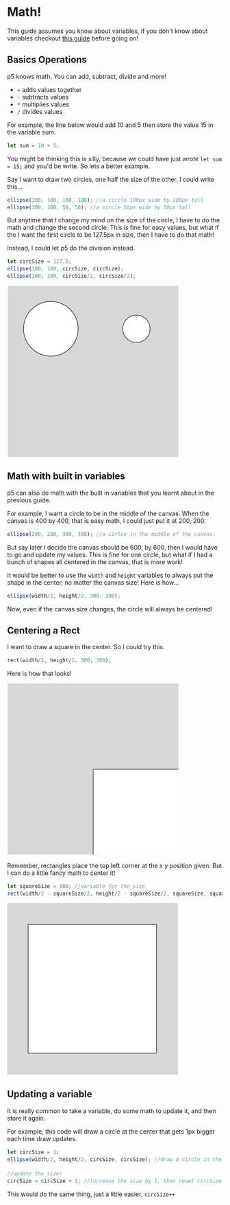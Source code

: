 # Math!

This guide assumes you know about variables, if you don't know about variables checkout [this guide](./variables.md) before going on!

## Basics Operations
p5 knows math. You can add, subtract, divide and more!
- `+` adds values together
- `-` subtracts values
- `*` multiplies values
- `/` divides values

For example, the line below would add 10 and 5 then store the value 15 in the variable sum.
```javascript
let sum = 10 + 5;
```

You might be thinking this is silly, because we could have just wrote `let sum = 15;` and you'd be write. So lets a better example.
 
Say I want to draw two circles, one half the size of the other. I could write this...
```javascript
ellipse(100, 100, 100, 100); //a circle 100px wide by 100px tall
ellipse(300, 100, 50, 50); //a circle 50px wide by 50px tall
```
But anytime that I change my mind on the size of the circle, I have to do the math and change the second circle. This is fine for easy values, but what if the I want the first circle to be 127.5px in size, then I have to do that math!

Instead, I could let p5 do the division instead.

```javascript
let circSize = 127.5;
ellipse(100, 100, circSize, circSize);
ellipse(300, 100, circSize/2, circSize/2);
```

![two circles, one half the size of the other](./imgs/math1.png)

## Math with built in variables
p5 can also do math with the built in variables that you learnt about in the previous guide.

For example, I want a circle to be in the middle of the canvas. When the canvas is 400 by 400, that is easy math, I could just put it at 200, 200.
```javascript
ellipse(200, 200, 300, 300); //a cirlce in the middle of the canvas.
```

But say later I decide the canvas should be 600, by 600, then I would have to go and update my values. This is fine for one circle, but what if I had a bunch of shapes all centered in the canvas, that is more work!

It would be better to use the `width` and `height` variables to always put the shape in the center, no matter the canvas size! Here is how...
```javascript
ellipse(width/2, height/2, 300, 300);
```
Now, even if the canvas size changes, the circle will always be centered!

## Centering a Rect
I want to draw a square in the center. So I could try this.
```javascript
rect(width/2, height/2, 300, 300);
```
Here is how that looks!

![offcenter square](./imgs/math2.png)

Remember, rectangles place the top left corner at the x y position given. But I can do a little fancy math to center it!
```javascript
let squareSize = 300; //variable for the size
rect(width/2 - squareSize/2, height/2 - squareSize/2, squareSize, squareSize); //moves the square half way left and up.
```

![offcenter square](./imgs/math3.png)

## Updating a variable
It is really common to take a variable, do some math to update it, and then store it again.

For example, this code will draw a circle at the center that gets 1px bigger each time draw updates.

```javascript
let circSize = 1;
ellipse(width/2, height/2, circSize, circSize); //draw a circle in the center

//update the size!
circSize = circSize + 1; //increase the size by 1, then reset circSize
```

This would do the same thing, just a little easier, `circSize++`


